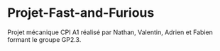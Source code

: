 # Projet-Fast-and-Furious
Projet mécanique CPI A1 réalisé par Nathan, Valentin, Adrien et Fabien formant le groupe GP2.3.
